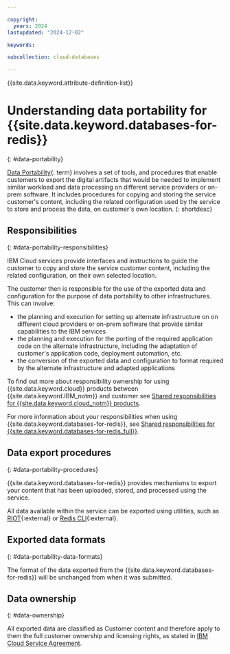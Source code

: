 ```yaml
---

copyright:
  years: 2024
lastupdated: "2024-12-02"

keywords: 

subcollection: cloud-databases

---
```


{{site.data.keyword.attribute-definition-list}}



# Understanding data portability for {{site.data.keyword.databases-for-redis}}
{: #data-portability}





[Data Portability](#x2113280){: term} involves a set of tools, and procedures that enable customers to export the digital artifacts that would be needed to implement similar workload and data processing on different service providers or on-prem software. It includes procedures for copying and storing the service customer's content, including the related configuration used by the service to store and process the data, on customer's own location.
{: shortdesc}

## Responsibilities
{: #data-portability-responsibilities}

IBM Cloud services provide interfaces and instructions to guide the customer to copy and store the service customer content, including the related configuration, on their own selected location.

The customer then is responsible for the use of the exported data and configuration for the purpose of data portability to other infrastructures.
This can involve:

- the planning and execution for setting up alternate infrastructure on on different cloud providers or on-prem software that provide similar capabilities to the IBM services
- the planning and execution for the porting of the required application code on the alternate infrastructure, including the adaptation of customer's application code, deployment automation, etc.
- the conversion of the exported data and configuration to format required by the alternate infrastructure and adapted applications


To find out more about responsibility ownership for using {{site.data.keyword.cloud}} products between {{site.data.keyword.IBM_notm}} and customer see [Shared responsibilities for {{site.data.keyword.cloud_notm}} products](/docs/overview?topic=overview-shared-responsibilities).



For more information about your responsibilities when using {{site.data.keyword.databases-for-redis}}, see [Shared responsibilities for {{site.data.keyword.databases-for-redis_full}}](/docs/databases-for-redis?topic=databases-for-redis-responsibilities-cloud-databases).

## Data export procedures
{: #data-portability-procedures}

{{site.data.keyword.databases-for-redis}} provides mechanisms to export your content that has been uploaded, stored, and processed using the service.



All data available within the service can be exported using utilities, such as [RIOT](https://redis.io/docs/latest/integrate/riot/){:external} or [Redis CLI](https://redis.io/docs/latest/develop/connect/cli/#csv-output){:external}. 


## Exported data formats
{: #data-portability-data-formats}



The format of the data exported from the {{site.data.keyword.databases-for-redis}} will be unchanged from when it was submitted.

## Data ownership
{: #data-ownership}

All exported data are classified as Customer content and therefore apply to them the full customer ownership and licensing rights, as stated in [IBM Cloud Service Agreement](https://www.ibm.com/support/customer/csol/terms/?id=Z126-6304_WS&cc=de&lc=en).
